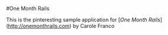 #One Month Rails

This is the pinteresting sample application for
[*One Month Rails*] (http://onemonthrails.com)
by Carole Franco